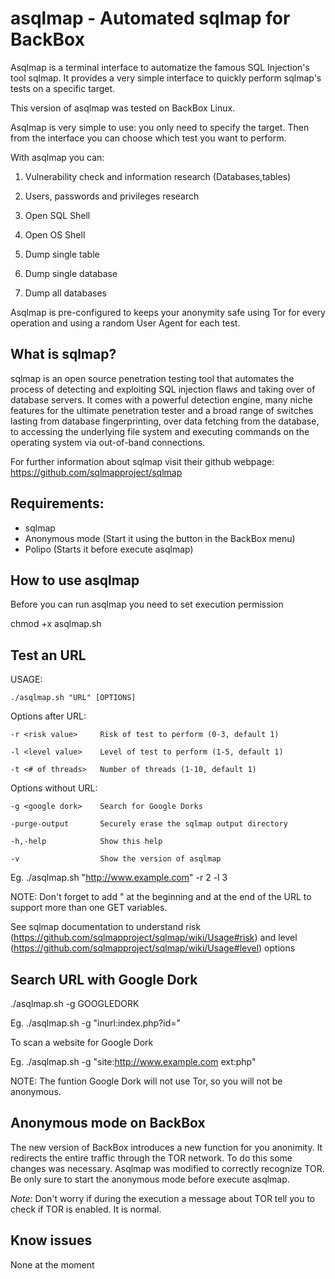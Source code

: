 asqlmap - Automated sqlmap for BackBox
=======

Asqlmap is a terminal interface to automatize the famous SQL Injection's tool sqlmap.
It provides a very simple interface to quickly perform sqlmap's tests on a specific target.

This version of asqlmap was tested on BackBox Linux.

Asqlmap is very simple to use: you only need to specify the target. Then from the interface you can choose which test you want to perform.

With asqlmap you can:

1) Vulnerability check and information research (Databases,tables)

2) Users, passwords and privileges research

3) Open SQL Shell

4) Open OS Shell

5) Dump single table

6) Dump single database

7) Dump all databases


Asqlmap is pre-configured to keeps your anonymity safe using Tor for every operation and using a random User Agent for each test.


What is sqlmap?
-------

sqlmap is an open source penetration testing tool that automates the process of detecting and exploiting SQL injection flaws and taking over of database servers. It comes with a powerful detection engine, many niche features for the ultimate penetration tester and a broad range of switches lasting from database fingerprinting, over data fetching from the database, to accessing the underlying file system and executing commands on the operating system via out-of-band connections.

For further information about sqlmap visit their github webpage: https://github.com/sqlmapproject/sqlmap

Requirements:
-------

- sqlmap
- Anonymous mode (Start it using the button in the BackBox menu)
- Polipo (Starts it before execute asqlmap)


How to use asqlmap
-------

Before you can run asqlmap you need to set execution permission

chmod +x asqlmap.sh

Test an URL
-------

USAGE:

	./asqlmap.sh "URL" [OPTIONS]
	
Options after URL:

	-r <risk value>		Risk of test to perform (0-3, default 1)
	
	-l <level value>	Level of test to perform (1-5, default 1)
	
	-t <# of threads>   Number of threads (1-10, default 1)
	
Options without URL:

	-g <google dork>	Search for Google Dorks
	
	-purge-output		Securely erase the sqlmap output directory
	
	-h,-help		    Show this help
	
	-v			        Show the version of asqlmap
	

Eg. ./asqlmap.sh "http://www.example.com" -r 2 -l 3

NOTE: Don't forget to add " at the beginning and at the end of the URL to support more than one GET variables.

See sqlmap documentation to understand risk (https://github.com/sqlmapproject/sqlmap/wiki/Usage#risk) and level (https://github.com/sqlmapproject/sqlmap/wiki/Usage#level) options

Search URL with Google Dork
-------

./asqlmap.sh -g GOOGLEDORK

Eg. ./asqlmap.sh -g "inurl:index.php?id="

To scan a website for Google Dork

Eg. ./asqlmap.sh -g "site:http://www.example.com ext:php"

NOTE: The funtion Google Dork will not use Tor, so you will not be anonymous.

Anonymous mode on BackBox
-------
The new version of BackBox introduces a new function for you anonimity. It redirects the entire traffic through the TOR network. To do this some changes was necessary. Asqlmap was modified to correctly recognize TOR. 
Be only sure to start the anonymous mode before execute asqlmap.

*Note:* Don't worry if during the execution a message about TOR tell you to check if TOR is enabled. It is normal.

Know issues
-------

None at the moment
